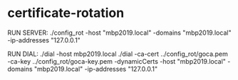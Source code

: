 # certificate-rotation

RUN SERVER:
	./config_rot -host "mbp2019.local" -domains "mbp2019.local" -ip-addresses "127.0.0.1" 

RUN DIAL:
	 ./dial -host mbp2019.local
	./dial -ca-cert ../config_rot/goca.pem -ca-key ../config_rot/goca-key.pem -dynamicCerts -host "mbp2019.local" -domains "mbp2019.local" -ip-addresses "127.0.0.1"
